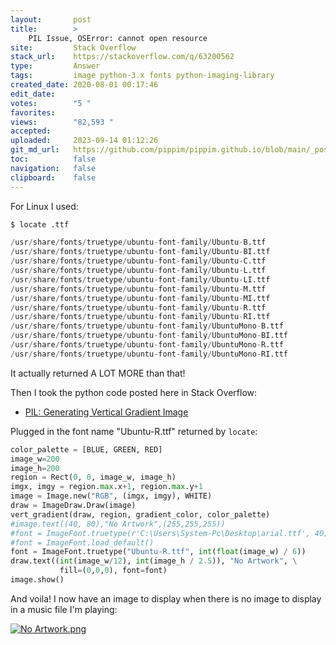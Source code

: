 ```yaml
---
layout:       post
title:        >
    PIL Issue, OSError: cannot open resource
site:         Stack Overflow
stack_url:    https://stackoverflow.com/q/63200562
type:         Answer
tags:         image python-3.x fonts python-imaging-library
created_date: 2020-08-01 00:17:46
edit_date:    
votes:        "5 "
favorites:    
views:        "82,593 "
accepted:     
uploaded:     2023-09-14 01:12:26
git_md_url:   https://github.com/pippim/pippim.github.io/blob/main/_posts/2020/2020-08-01-PIL-Issue_-OSError_-cannot-open-resource.md
toc:          false
navigation:   false
clipboard:    false
---
```


For Linux I used:



``` python
$ locate .ttf

/usr/share/fonts/truetype/ubuntu-font-family/Ubuntu-B.ttf
/usr/share/fonts/truetype/ubuntu-font-family/Ubuntu-BI.ttf
/usr/share/fonts/truetype/ubuntu-font-family/Ubuntu-C.ttf
/usr/share/fonts/truetype/ubuntu-font-family/Ubuntu-L.ttf
/usr/share/fonts/truetype/ubuntu-font-family/Ubuntu-LI.ttf
/usr/share/fonts/truetype/ubuntu-font-family/Ubuntu-M.ttf
/usr/share/fonts/truetype/ubuntu-font-family/Ubuntu-MI.ttf
/usr/share/fonts/truetype/ubuntu-font-family/Ubuntu-R.ttf
/usr/share/fonts/truetype/ubuntu-font-family/Ubuntu-RI.ttf
/usr/share/fonts/truetype/ubuntu-font-family/UbuntuMono-B.ttf
/usr/share/fonts/truetype/ubuntu-font-family/UbuntuMono-BI.ttf
/usr/share/fonts/truetype/ubuntu-font-family/UbuntuMono-R.ttf
/usr/share/fonts/truetype/ubuntu-font-family/UbuntuMono-RI.ttf
```
It actually returned A LOT MORE than that!

Then I took the python code posted here in Stack Overflow:

- [PIL: Generating Vertical Gradient Image](https://stackoverflow.com/a/32532502/6929343)

Plugged in the font name "Ubuntu-R.ttf" returned by `locate`:

``` python
color_palette = [BLUE, GREEN, RED]
image_w=200
image_h=200
region = Rect(0, 0, image_w, image_h)
imgx, imgy = region.max.x+1, region.max.y+1
image = Image.new("RGB", (imgx, imgy), WHITE)
draw = ImageDraw.Draw(image)
vert_gradient(draw, region, gradient_color, color_palette)
#image.text((40, 80),"No Artwork",(255,255,255))
#font = ImageFont.truetype(r'C:\Users\System-Pc\Desktop\arial.ttf', 40)
#font = ImageFont.load_default()
font = ImageFont.truetype("Ubuntu-R.ttf", int(float(image_w) / 6))
draw.text((int(image_w/12), int(image_h / 2.5)), "No Artwork", \
           fill=(0,0,0), font=font)
image.show()
```

And voila! I now have an image to display when there is no image to display in a music file I'm playing:

[![No Artwork.png][1]][1]


  [1]: https://i.stack.imgur.com/EJuLW.png
